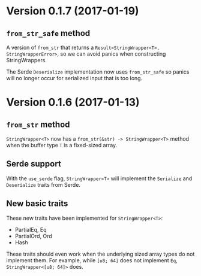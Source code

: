 # Version 0.1.7 (2017-01-19)

## `from_str_safe` method

A version of `from_str` that returns a `Result<StringWrapper<T>,
StringWrapperError>`, so we can avoid panics when constructing StringWrappers.

The Serde `Deserialize` implementation now uses `from_str_safe` so panics will
no longer occur for serialized input that is too long.

# Version 0.1.6 (2017-01-13)

## `from_str` method

`StringWrapper<T>` now has a `from_str(&str) -> StringWrapper<T>` method when
the buffer type `T` is a fixed-sized array.

## Serde support

With the `use_serde` flag, `StringWrapper<T>` will implement the `Serialize` and
`Deserialize` traits from Serde.

## New basic traits

These new traits have been implemented for `StringWrapper<T>`:

- PartialEq, Eq
- PartialOrd, Ord
- Hash

These traits should even work when the underlying sized array types do not
implement them. For example, while `[u8; 64]` does not implement `Eq`,
`StringWrapper<[u8; 64]>` does.
